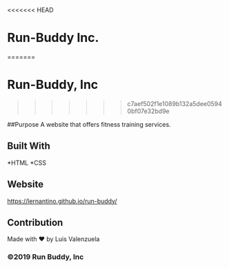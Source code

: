 <<<<<<< HEAD
# Run-Buddy Inc.
=======
# Run-Buddy, Inc
>>>>>>> c7aef502f1e1089b132a5dee05940bf07e32bd9e

##Purpose
A website that offers fitness training services.

## Built With
*HTML
*CSS

## Website
https://lernantino.github.io/run-buddy/

## Contribution
Made with ❤️ by Luis Valenzuela

### ©2019 Run Buddy, Inc
